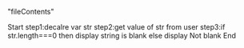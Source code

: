"fileContents"

Start
step1:decalre var str 
step2:get value of str from user 
step3:if str.length===0 then display string is blank else display Not blank
End